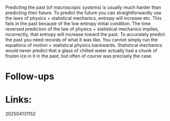 Predicting the past (of macroscopic systems) is usually much harder than predicting their future.  To predict the future you can straightforwardly use the laws of physics + statistical mechanics, entropy will increase etc.  This fails in the past because of the low entropy initial condition. The time reversed prediction of the law of physics + statistical mechanics implies, incorrectly, that entropy will increase toward the past.  To accurately predict the past you need records of what it was like. You cannot simply run the equations of motion + statistical physics backwards. Statistical mechanics would never predict that a glass of chilled water actually had a chunk of frozen ice in it in the past, but often of course was precisely the case.


# Follow-ups


# Links: 



202504131152
